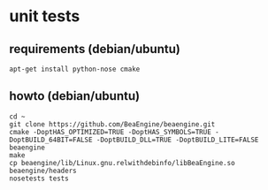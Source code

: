 # unit tests

## requirements (debian/ubuntu)

```
apt-get install python-nose cmake
```

## howto (debian/ubuntu)

```
cd ~ 
git clone https://github.com/BeaEngine/beaengine.git
cmake -DoptHAS_OPTIMIZED=TRUE -DoptHAS_SYMBOLS=TRUE -DoptBUILD_64BIT=FALSE -DoptBUILD_DLL=TRUE -DoptBUILD_LITE=FALSE beaengine
make
cp beaengine/lib/Linux.gnu.relwithdebinfo/libBeaEngine.so beaengine/headers
nosetests tests
```


